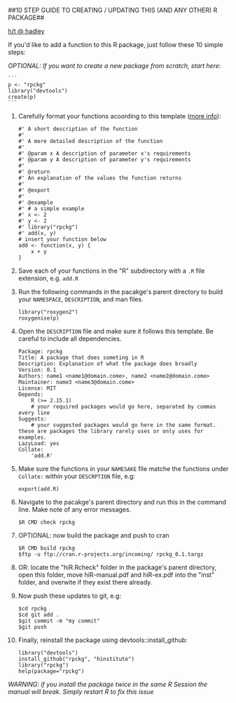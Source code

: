 ##10 STEP GUIDE TO CREATING / UPDATING THIS (AND ANY OTHER) R PACKAGE##

[h/t @ hadley](http://scholarship.rice.edu/bitstream/handle/1911/36084/r-packages.key.pdf?sequence=2)

If you'd like to add a function to this R package,
just follow these 10 simple steps:

_OPTIONAL: If you want to create a new package from scratch, start here:_

    ```
    p <- "rpckg"
    library("devtools")
    create(p)
    ```

1. Carefully format your functions acoording to this template ([more info](https://github.com/hadley/devtools/wiki/docs-function)):

    ```
    #' A short description of the function
    #'
    #' A more detailed description of the function
    #'
    #' @param x A description of parameter x's requirements
    #' @param y A description of parameter y's requirements
    #'
    #' @return
    #' An explanation of the values the function returns
    #'
    #' @export
    #'
    #' @example
    #' # a simple example
    #' x <- 2
    #' y <- 2
    #' library("rpckg")
    #' add(x, y)
    # insert your function below
    add <- function(x, y) {
        x + y
    }
    ```

2. Save each of your functions in the "R" subdirectory with a ``.R`` file extension, e.g. ``add.R``
3. Run the following commands in the pacakge's parent directory to build your ``NAMESPACE``, ``DESCRIPTION``, and man files.

    ```
    library("roxygen2")
    roxygenise(p)
    ```

4. Open the ``DESCRIPTION`` file and make sure it follows this template. Be careful to include all dependencies.

    ```
    Package: rpckg
    Title: A package that does someting in R
    Description: Explanation of what the package does broadly
    Version: 0.1
    Authors: name1 <name1@domain.come>, name2 <name2@domain.come>
    Maintainer: name3 <name3@domain.come>
    License: MIT
    Depends:
        R (>= 2.15.1)
        # your required packages would go here, separated by commas every line
    Suggests:
        # your suggested packages would go here in the same format. these are packages the library rarely uses or only uses for examples.
    LazyLoad: yes
    Collate:
        'add.R'
    ```

5. Make sure the functions in your ``NAMESAKE`` file matche the functions under ``Collate:`` within your ``DESCRPTION`` file, e.g:
    ```
    export(add.R)
    ```
6. Navigate to the pacakge's parent directory and run this in the command line. Make note of any error messages.
    ```
    $R CMD check rpckg
    ```
7. OPTIONAL: now build the package and push to cran

    ```
    $R CMD build rpckg
    $ftp -u ftp://cran.r-projects.org/incoming/ rpckg_0.1.targz
    ```

8. OR: locate the "hiR.Rcheck" folder in the package's parent directory, open this folder, move hiR-manual.pdf and hiR-ex.pdf into the "inst" folder, and overwite if they exist there already.
9. Now push these updates to git, e.g:

    ```
    $cd rpckg
    $cd git add .
    $git commit -m "my commit"
    $git push
    ```

10. Finally, reinstall the package using devtools::install_github:

    ```
    library("devtools")
    install_github("rpckg", "hinstitute")
    library("rpckg")
    help(package="rpckg")
    ```

_WARNING: if you install the package twice in the same R Session the manual will break. Simply restart R to fix this issue_

